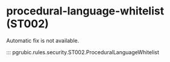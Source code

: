 # procedural-language-whitelist (ST002)

Automatic fix is not available.

::: pgrubic.rules.security.ST002.ProceduralLanguageWhitelist
